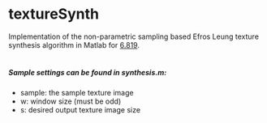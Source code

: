 # textureSynth
Implementation of the non-parametric sampling based Efros Leung texture synthesis algorithm in Matlab for [6.819](http://6.869.csail.mit.edu/fa15/).
<br><br>
##### Sample settings can be found in synthesis.m:
  -  sample: the sample texture image
  -  w: window size (must be odd)
  -  s: desired output texture image size
